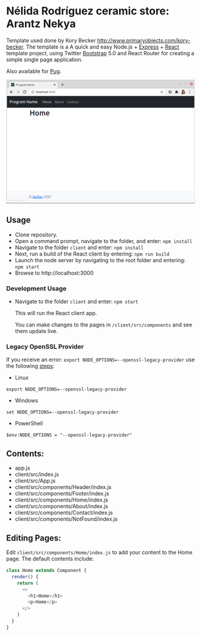 Nélida Rodríguez ceramic store: Arantz Nekya
===
 Template used done by Kory Becker http://www.primaryobjects.com/kory-becker.
 The template is a 
A quick and easy Node.js + [Express](https://expressjs.com) + [React](https://reactjs.org) template project, using Twitter [Bootstrap](https://getbootstrap.com) 5.0 and React Router for creating a simple single page application.

Also available for [Pug](https://github.com/primaryobjects/Node.js-Bootstrap-Starter-Template).

![Node.js React, React Router, Twitter Bootstrap template screenshot.](screenshot.gif)


## Usage

- Clone repository.
- Open a command prompt, navigate to the folder, and enter: `npm install`
- Navigate to the folder `client` and enter: `npm install`
- Next, run a build of the React client by entering: `npm run build`
- Launch the node server by navigating to the root folder and entering: `npm start`
- Browse to http://localhost:3000

### Development Usage

- Navigate to the folder `client` and enter: `npm start`

  This will run the React client app.

  You can make changes to the pages in `/client/src/components` and see them update live.

### Legacy OpenSSL Provider

If you receive an error: `export NODE_OPTIONS=--openssl-legacy-provider` use the following [steps](https://stackoverflow.com/a/69699772/2596404):

- Linux
```
export NODE_OPTIONS=--openssl-legacy-provider
```

- Windows

```
set NODE_OPTIONS=--openssl-legacy-provider
```

- PowerShell

```
$env:NODE_OPTIONS = "--openssl-legacy-provider"
```

## Contents:

- app.js
- client/src/index.js
- client/src/App.js
- client/src/components/Header/index.js
- client/src/components/Footer/index.js
- client/src/components/Home/index.js
- client/src/components/About/index.js
- client/src/components/Contact/index.js
- client/src/components/NotFound/index.js

## Editing Pages:

Edit `client/src/components/Home/index.js` to add your content to the Home page. The default contents include:

```js
class Home extends Component {
  render() {
    return (
      <>
        <h1>Home</h1>
        <p>Home</p>
      </>
    )
  }
}
```


